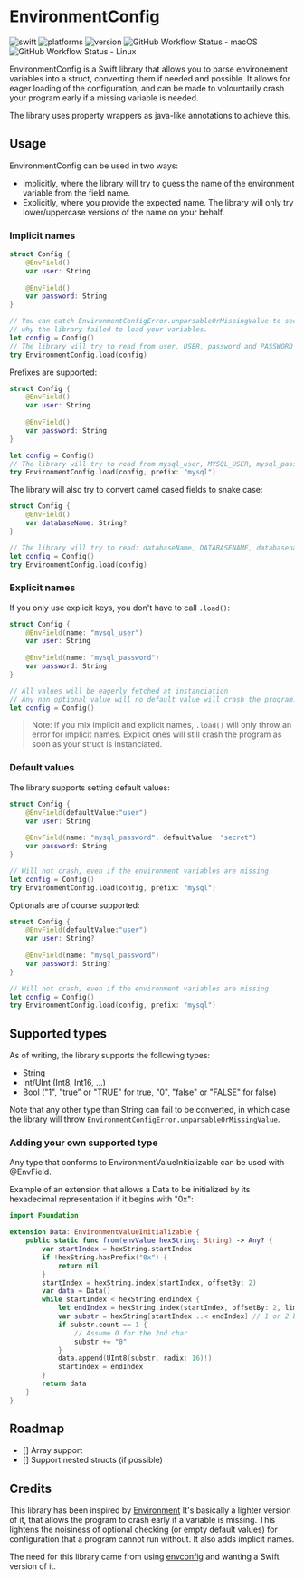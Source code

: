 # EnvironmentConfig

![swift](https://img.shields.io/badge/Swift-5.1-orange.svg)
![platforms](https://img.shields.io/badge/platforms-macOS%20%7C%20Linux%20%7C%20iOS%20%7C%20tvOS%20%7C%20watchOS-lightgrey.svg)
![version](https://img.shields.io/github/v/release/abarisain/SwiftEnvironmentConfig?include_prereleases)
![GitHub Workflow Status - macOS](https://img.shields.io/github/workflow/status/abarisain/SwiftEnvironmentConfig/macOS?label=macOS%20build)
![GitHub Workflow Status - Linux](https://img.shields.io/github/workflow/status/abarisain/SwiftEnvironmentConfig/Linux?label=linux%20build)

EnvironmentConfig is a Swift library that allows you to parse environement variables into a struct, converting them if needed and possible.
It allows for eager loading of the configuration, and can be made to volountarily crash your program early if a missing variable is needed.

The library uses property wrappers as java-like annotations to achieve this.

## Usage

EnvironmentConfig can be used in two ways:
- Implicitly, where the library will try to guess the name of the environment variable from the field name.
- Explicitly, where you provide the expected name. The library will only try lower/uppercase versions of the name on your behalf.

### Implicit names

```Swift
struct Config {
    @EnvField()
    var user: String
    
    @EnvField()
    var password: String
}

// You can catch EnvironmentConfigError.unparsableOrMissingValue to see
// why the library failed to load your variables.
let config = Config()
// The library will try to read from user, USER, password and PASSWORD
try EnvironmentConfig.load(config)
```

Prefixes are supported:
```Swift
struct Config {
    @EnvField()
    var user: String
    
    @EnvField()
    var password: String
}

let config = Config()
// The library will try to read from mysql_user, MYSQL_USER, mysql_password and MYSQL_PASSWORD
try EnvironmentConfig.load(config, prefix: "mysql")
```

The library will also try to convert camel cased fields to snake case:

```Swift
struct Config {
    @EnvField()
    var databaseName: String?
}

// The library will try to read: databaseName, DATABASENAME, databasename, database_name, DATABASE_NAME
let config = Config()
try EnvironmentConfig.load(config)
```

### Explicit names

If you only use explicit keys, you don't have to call `.load()`: 

```Swift
struct Config {
    @EnvField(name: "mysql_user")
    var user: String
    
    @EnvField(name: "mysql_password")
    var password: String
}

// All values will be eagerly fetched at instanciation
// Any non optional value will no default value will crash the program.
let config = Config()
```

>Note: if you mix implicit and explicit names, `.load()` will only throw an error for implicit names. Explicit ones will still crash the program as soon as your struct is instanciated.

### Default values

The library supports setting default values:

```Swift
struct Config {
    @EnvField(defaultValue:"user")
    var user: String
    
    @EnvField(name: "mysql_password", defaultValue: "secret")
    var password: String
}

// Will not crash, even if the environment variables are missing
let config = Config()
try EnvironmentConfig.load(config, prefix: "mysql")
```

Optionals are of course supported:
```Swift
struct Config {
    @EnvField(defaultValue:"user")
    var user: String?
    
    @EnvField(name: "mysql_password")
    var password: String?
}

// Will not crash, even if the environment variables are missing
let config = Config()
try EnvironmentConfig.load(config, prefix: "mysql")
```

## Supported types

As of writing, the library supports the following types:
 - String
 - Int/UInt (Int8, Int16, ...)
 - Bool ("1", "true" or "TRUE" for true, "0", "false" or "FALSE" for false)
 
Note that any other type than String can fail to be converted, in which case the library will throw `EnvironmentConfigError.unparsableOrMissingValue`.

### Adding your own supported type

Any type that conforms to EnvironmentValueInitializable can be used with @EnvField.

Example of an extension that allows a Data to be initialized by its hexadecimal representation if it begins with "0x":
```Swift
import Foundation

extension Data: EnvironmentValueInitializable {
    public static func from(envValue hexString: String) -> Any? {
        var startIndex = hexString.startIndex
        if !hexString.hasPrefix("0x") {
            return nil
        }
        startIndex = hexString.index(startIndex, offsetBy: 2)
        var data = Data()
        while startIndex < hexString.endIndex {
            let endIndex = hexString.index(startIndex, offsetBy: 2, limitedBy: hexString.endIndex) ?? hexString.endIndex
            var substr = hexString[startIndex ..< endIndex] // 1 or 2 bytes
            if substr.count == 1 {
                // Assume 0 for the 2nd char
                substr += "0"
            }
            data.append(UInt8(substr, radix: 16)!)
            startIndex = endIndex
        }
        return data
    }
}
```

## Roadmap

- [] Array support
- [] Support nested structs (if possible)

## Credits

This library has been inspired by [Environment](https://github.com/wlisac/environment)
It's basically a lighter version of it, that allows the program to crash early if a variable is missing.
This lightens the noisiness of optional checking (or empty default values) for configuration that a program cannot run without.
It also adds implicit names.

The need for this library came from using [envconfig](https://github.com/vrischmann/envconfig) and wanting a Swift version of it.
